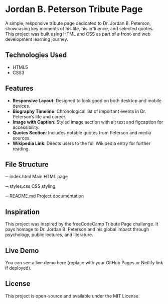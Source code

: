 # Jordan B. Peterson Tribute Page

A simple, responsive tribute page dedicated to Dr. Jordan B. Peterson, showcasing key moments of his life, his influence, and selected quotes. This project was built using HTML and CSS as part of a front-end web development learning journey.


##  Technologies Used

- HTML5
- CSS3

##  Features

- **Responsive Layout**: Designed to look good on both desktop and mobile devices.
- **Biography Timeline**: Chronological list of important events in Dr. Peterson’s life and career.
- **Image with Caption**: Styled image section with alt text and figcaption for accessibility.
- **Quotes Section**: Includes notable quotes from Peterson and media sources.
- **Wikipedia Link**: Directs users to the full Wikipedia entry for further reading.

##  File Structure

─ index.html 
Main HTML page 

─ styles.css 
CSS styling 

─ README.md 
Project documentation


## Inspiration
This project was inspired by the freeCodeCamp Tribute Page challenge. It pays homage to Dr. Jordan B. Peterson and his global impact through psychology, public lectures, and literature.

## Live Demo
You can see a live demo here (replace with your GitHub Pages or Netlify link if deployed).

## License
This project is open-source and available under the MIT License.
